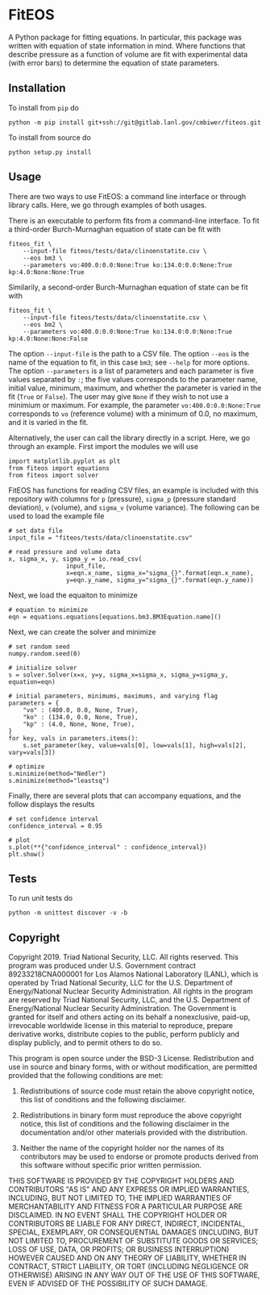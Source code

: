 # FitEOS

A Python package for fitting equations. In particular, this package was written with equation of state information in mind. Where functions that describe pressure as a function of volume are fit with experimental data (with error bars) to determine the equation of state parameters.

## Installation

To install from ``pip`` do
```
python -m pip install git+ssh://git@gitlab.lanl.gov/cmbiwer/fiteos.git
```

To install from source do
```
python setup.py install
```

## Usage

There are two ways to use FitEOS: a command line interface or through library calls.
Here, we go through examples of both usages.

There is an executable to perform fits from a command-line interface.
To fit a third-order Burch-Murnaghan equation of state can be fit with
```
fiteos_fit \
    --input-file fiteos/tests/data/clinoenstatite.csv \
    --eos bm3 \
    --parameters vo:400.0:0.0:None:True ko:134.0:0.0:None:True kp:4.0:None:None:True
```

Similarily, a second-order Burch-Murnaghan equation of state can be fit with
```
fiteos_fit \
    --input-file fiteos/tests/data/clinoenstatite.csv \
    --eos bm2 \
    --parameters vo:400.0:0.0:None:True ko:134.0:0.0:None:True kp:4.0:None:None:False
```
The option ``--input-file`` is the path to a CSV file.
The option ``--eos`` is the name of the equation to fit, in this case ``bm3``; see ``--help`` for more options.
The option ``--parameters`` is a list of parameters and each parameter is five values separated by ``:``; the five values corresponds to the parameter name, initial value, minimum, maximum, and whether the parameter is varied in the fit (``True`` or ``False``).
The user may give ``None`` if they wish to not use a minimium or maximum.
For example, the parameter ``vo:400.0:0.0:None:True`` corresponds to ``vo`` (reference volume) with a minimum of 0.0, no maximum, and it is varied in the fit.

Alternatively, the user can call the library directly in a script.
Here, we go through an example.
First import the modules we will use
```
import matplotlib.pyplot as plt
from fiteos import equations
from fiteos import solver
```

FitEOS has functions for reading CSV files, an example is included with this repository with columns for ``p`` (pressure), ``sigma_p`` (pressure standard deviation), ``v`` (volume), and ``sigma_v`` (volume variance).
The following can be used to load the example file
```
# set data file
input_file = "fiteos/tests/data/clinoenstatite.csv"

# read pressure and volume data
x, sigma_x, y, sigma_y = io.read_csv(
                input_file,
                x=eqn.x_name, sigma_x="sigma_{}".format(eqn.x_name),
                y=eqn.y_name, sigma_y="sigma_{}".format(eqn.y_name))
```

Next, we load the equaiton to minimize
```
# equation to minimize
eqn = equations.equations[equations.bm3.BM3Equation.name]()
```

Next, we can create the solver and minimize
```
# set random seed
numpy.random.seed(0)

# initialize solver
s = solver.Solver(x=x, y=y, sigma_x=sigma_x, sigma_y=sigma_y, equation=eqn)

# initial parameters, minimums, maximums, and varying flag
parameters = {
    "vo" : (400.0, 0.0, None, True),
    "ko" : (134.0, 0.0, None, True),
    "kp" : (4.0, None, None, True),
}
for key, vals in parameters.items():
    s.set_parameter(key, value=vals[0], low=vals[1], high=vals[2], vary=vals[3])

# optimize
s.minimize(method="Nedler")
s.minimize(method="leastsq")
```

Finally, there are several plots that can accompany equations, and the follow displays the results
```
# set confidence interval
confidence_interval = 0.95

# plot
s.plot(**{"confidence_interval" : confidence_interval})
plt.show()
```

## Tests

To run unit tests do
```
python -m unittest discover -v -b
```

## Copyright

Copyright 2019. Triad National Security, LLC. All rights reserved.
This program was produced under U.S. Government contract 89233218CNA000001 for Los Alamos National Laboratory (LANL), which is operated by Triad National Security, LLC for the U.S. Department of Energy/National Nuclear Security Administration.
All rights in the program are reserved by Triad National Security, LLC, and the U.S. Department of Energy/National Nuclear Security Administration.
The Government is granted for itself and others acting on its behalf a nonexclusive, paid-up, irrevocable worldwide license in this material to reproduce, prepare derivative works, distribute copies to the public, perform publicly and display publicly, and to permit others to do so.

This program is open source under the BSD-3 License. Redistribution and use in source and binary forms, with or without modification, are permitted provided that the following conditions are met:

1. Redistributions of source code must retain the above copyright notice, this list of conditions and the following disclaimer.

2. Redistributions in binary form must reproduce the above copyright notice, this list of conditions and the following disclaimer in the documentation and/or other materials provided with the distribution.

3. Neither the name of the copyright holder nor the names of its contributors may be used to endorse or promote products derived from this software without specific prior written permission.

THIS SOFTWARE IS PROVIDED BY THE COPYRIGHT HOLDERS AND CONTRIBUTORS "AS IS" AND ANY EXPRESS OR IMPLIED WARRANTIES, INCLUDING, BUT NOT LIMITED TO, THE IMPLIED WARRANTIES OF MERCHANTABILITY AND FITNESS FOR A PARTICULAR PURPOSE ARE DISCLAIMED. IN NO EVENT SHALL THE COPYRIGHT HOLDER OR CONTRIBUTORS BE LIABLE FOR ANY DIRECT, INDIRECT, INCIDENTAL, SPECIAL, EXEMPLARY, OR CONSEQUENTIAL DAMAGES (INCLUDING, BUT NOT LIMITED TO, PROCUREMENT OF SUBSTITUTE GOODS OR SERVICES; LOSS OF USE, DATA, OR PROFITS; OR BUSINESS INTERRUPTION) HOWEVER CAUSED AND ON ANY THEORY OF LIABILITY, WHETHER IN CONTRACT, STRICT LIABILITY, OR TORT (INCLUDING NEGLIGENCE OR OTHERWISE) ARISING IN ANY WAY OUT OF THE USE OF THIS SOFTWARE, EVEN IF ADVISED OF THE POSSIBILITY OF SUCH DAMAGE.

